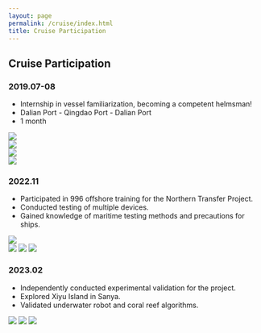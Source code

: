 ```yaml
---
layout: page
permalink: /cruise/index.html
title: Cruise Participation
---
```


## Cruise Participation

### 2019.07-08 

- Internship in vessel familiarization, becoming a competent helmsman!
- Dalian Port - Qingdao Port - Dalian Port
- 1 month
<div >
<img src="/images/sea11.jpg">
</div >
<div >
<img src="/images/sea12.jpg">
</div >
<div >
<img src="/images/sea13.jpg">
</div >
<div >
<img src="/images/sea14.jpg">
</div >

### 2022.11

- Participated in 996 offshore training for the Northern Transfer Project.
- Conducted testing of multiple devices.
- Gained knowledge of maritime testing methods and precautions for ships.
<div >
<img src="/images/sea23.jpg">
</div >
<div class="third">
<img src="/images/sea21.jpg">

<img src="/images/sea22.jpg">

<img src="/images/sea24.jpg">
</div >

### 2023.02

- Independently conducted experimental validation for the project.
- Explored Xiyu Island in Sanya.
- Validated underwater robot and coral reef algorithms.


<div class="third">
<img src="/images/16.jpg">

<img src="/images/s38.jpg">

<img src="/images/s45.jpg">
</div >